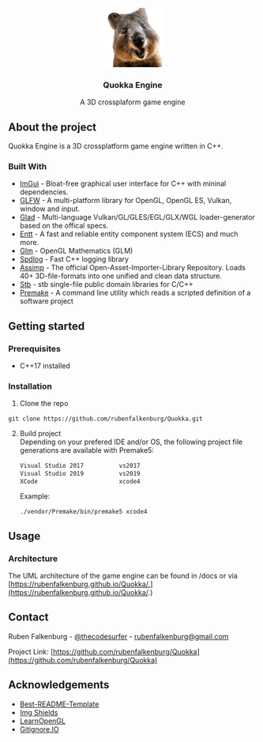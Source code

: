 <p align="center">
  <a href="https://github.com/rubenfalkenburg/Quokka">
    <img src="img/quokka.png" alt="Logo" width="120" height="120">
  </a>

  <h3 align="center">Quokka Engine</h3>

  <p align="center">
    A 3D crossplaform game engine
  </p>
</p>

## About the project
Quokka Engine is a 3D crossplatform game engine written in C++.

### Built With
* [ImGui](https://github.com/ocornut/imgui)           - Bloat-free graphical user interface for C++ with mininal dependencies.
* [GLFW](https://github.com/glfw/glfw)                - A multi-platform library for OpenGL, OpenGL ES, Vulkan, window and input.
* [Glad](https://github.com/Dav1dde/glad)             - Multi-language Vulkan/GL/GLES/EGL/GLX/WGL loader-generator based on the offical specs.
* [Entt](https://github.com/skypjack/entt)            - A fast and reliable entity component system (ECS) and much more.
* [Glm](https://github.com/g-truc/glm)                - OpenGL Mathematics (GLM)
* [Spdlog](https://github.com/gabime/spdlog)          - Fast C++ logging library
* [Assimp](https://github.com/assimp/assimp)          - The official Open-Asset-Importer-Library Repository. Loads 40+ 3D-file-formats into one unified and clean data structure.
* [Stb](https://github.com/nothings/stb)              - stb single-file public domain libraries for C/C++
* [Premake](https://github.com/premake/premake-core)  - A command line utility which reads a scripted definition of a software project

## Getting started

### Prerequisites
- C++17 installed

### Installation
1. Clone the repo
```
git clone https://github.com/rubenfalkenburg/Quokka.git
```
2. Build project <br>
    Depending on your prefered IDE and/or OS, the following project file generations are available with Premake5:

    ```
    Visual Studio 2017          vs2017
    Visual Studio 2019          vs2019
    XCode                       xcode4
    ```
    Example:
    ```
    ./vendor/Premake/bin/premake5 xcode4
    ```
## Usage

### Architecture
The UML architecture of the game engine can be found in /docs or via [https://rubenfalkenburg.github.io/Quokka/.](https://rubenfalkenburg.github.io/Quokka/.)

<!-- #### **Core**
In the diagram below, describes the classes and their relationships. The EditorApplication is definied in a seperate project (QuokkaEditor), but for the current state of the diagram we defined it in the core diagram.
<br>
![](img/architecture-01.png)

#### **Components**
The components are the data-driven components which entt uses. Since all data will be public, we use structs instead of classes.
<br>
![](img/architecture-02.png) -->


<!-- ## License -->

## Contact
Ruben Falkenburg - [@thecodesurfer](https://twitter.com/thecodesurfer) - rubenfalkenburg@gmail.com

Project Link: [https://github.com/rubenfalkenburg/Quokka](https://github.com/rubenfalkenburg/Quokka)

## Acknowledgements
* [Best-README-Template](https://github.com/othneildrew/Best-README-Template)
* [Img Shields](https://shields.io)
* [LearnOpenGL](https://learnopengl.com/)
* [Gitignore.IO](https://www.toptal.com/developers/gitignore)